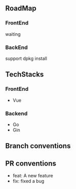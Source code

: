 ## RoadMap
### FrontEnd
waiting

### BackEnd
support dpkg install


## TechStacks
### FrontEnd
- Vue

### Backend
- Go
- Gin

## Branch conventions

## PR conventions
- feat: A new feature
- fix: fixed a bug